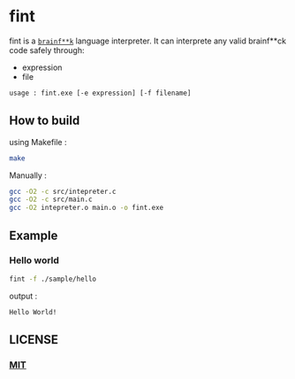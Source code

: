 # fint

fint is a [`brainf**k`](https://en.wikipedia.org/wiki/Brainfuck#:~:text=The%20language's%20name%20is%20a,the%20boundaries%20of%20computer%20programming.) language interpreter.
It can interprete any valid brainf**ck code safely through:

- expression
- file

```sh
usage : fint.exe [-e expression] [-f filename]
```

## How to build

using Makefile :

```sh
make
```

Manually :

```sh
gcc -O2 -c src/intepreter.c
gcc -O2 -c src/main.c
gcc -O2 intepreter.o main.o -o fint.exe
```

## Example

### Hello world

```sh
fint -f ./sample/hello
```

output :

```sh
Hello World!
```

## LICENSE

### [MIT](./LICENSE.md)
